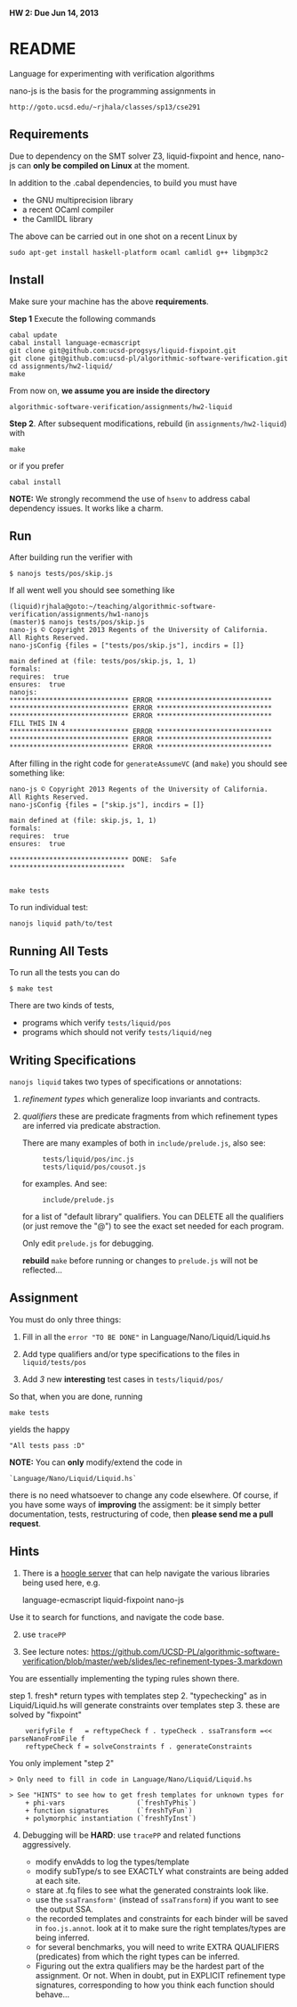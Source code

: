 **HW 2: Due Jun 14, 2013**

README
=======

Language for experimenting with verification algorithms

nano-js is the basis for the programming assignments in 

    http://goto.ucsd.edu/~rjhala/classes/sp13/cse291

Requirements
------------

Due to dependency on the SMT solver Z3, liquid-fixpoint and hence,
nano-js can **only be compiled on Linux** at the moment.


In addition to the .cabal dependencies, to build you must have

- the GNU multiprecision library 
- a recent OCaml compiler
- the CamlIDL library

The above can be carried out in one shot on a recent Linux by

    sudo apt-get install haskell-platform ocaml camlidl g++ libgmp3c2



Install
-------

Make sure your machine has the above **requirements**.

**Step 1** Execute the following commands

    cabal update
    cabal install language-ecmascript 
    git clone git@github.com:ucsd-progsys/liquid-fixpoint.git 
    git clone git@github.com:ucsd-pl/algorithmic-software-verification.git
    cd assignments/hw2-liquid/ 
    make


From now on, **we assume you are inside the directory**

    algorithmic-software-verification/assignments/hw2-liquid

**Step 2**. After subsequent modifications, rebuild (in `assignments/hw2-liquid`) with 

    make

or if you prefer

    cabal install

**NOTE:** We strongly recommend the use of `hsenv` to address cabal 
dependency issues. It works like a charm.



Run
---

After building run the verifier with

    $ nanojs tests/pos/skip.js 

If all went well you should see something like


    (liquid)rjhala@goto:~/teaching/algorithmic-software-verification/assignments/hw1-nanojs
    (master)$ nanojs tests/pos/skip.js 
    nano-js © Copyright 2013 Regents of the University of California.
    All Rights Reserved.
    nano-jsConfig {files = ["tests/pos/skip.js"], incdirs = []}
    
    main defined at (file: tests/pos/skip.js, 1, 1)
    formals: 
    requires:  true
    ensures:  true
    nanojs: 
    ****************************** ERROR *****************************
    ****************************** ERROR *****************************
    ****************************** ERROR *****************************
    FILL THIS IN 4
    ****************************** ERROR *****************************
    ****************************** ERROR *****************************
    ****************************** ERROR *****************************

After filling in the right code for `generateAssumeVC` (and `make`) you
should see something like:

    nano-js © Copyright 2013 Regents of the University of California.
    All Rights Reserved.
    nano-jsConfig {files = ["skip.js"], incdirs = []}
    
    main defined at (file: skip.js, 1, 1)
    formals: 
    requires:  true
    ensures:  true
    
    ****************************** DONE:  Safe *****************************


    make tests

To run individual test:

    nanojs liquid path/to/test

Running All Tests
-----------------

To run all the tests you can do

    $ make test

There are two kinds of tests, 

- programs which verify `tests/liquid/pos` 
- programs which should not verify `tests/liquid/neg`


Writing Specifications
----------------------

`nanojs liquid` takes two types of specifications or annotations:

1. *refinement types*  which generalize loop invariants and contracts.

2. *qualifiers* these are predicate fragments from which refinement types
   are inferred via predicate abstraction.

   There are many examples of both in `include/prelude.js`, also see:

            tests/liquid/pos/inc.js
            tests/liquid/pos/cousot.js
       
   for examples. And see:

            include/prelude.js

   for a list of "default library" qualifiers. You can DELETE
   all the qualifiers (or just remove the "@") to see the exact
   set needed for each program.

   Only edit `prelude.js` for debugging. 
   
   **rebuild** `make` before running or changes to `prelude.js` will not be reflected...

Assignment
----------

You must do only three things:

1. Fill in all the `error "TO BE DONE"` in Language/Nano/Liquid/Liquid.hs

2. Add type qualifiers and/or type specifications to the files in `liquid/tests/pos`

3. Add *3* new **interesting** test cases in `tests/liquid/pos/`

So that, when you are done, running

    make tests

yields the happy

    "All tests pass :D"

**NOTE:**  You can **only** modify/extend the code in 

    `Language/Nano/Liquid/Liquid.hs` 

there is no need whatsoever to change any code elsewhere. Of course, if you
have some ways of **improving** the assigment: be it simply better
documentation, tests, restructuring of code, then **please send me a pull
request**.


Hints
-----

1. There is a [hoogle server](http://goto.ucsd.edu:8082) that can help
navigate the various libraries being used here, e.g.

    language-ecmascript
    liquid-fixpoint
    nano-js

Use it to search for functions, and navigate the code base.

2. use `tracePP`

3. See lecture notes: https://github.com/UCSD-PL/algorithmic-software-verification/blob/master/web/slides/lec-refinement-types-3.markdown

You are essentially implementing the typing rules shown there.

step 1. fresh* return types with templates
step 2. "typechecking" as in Liquid/Liquid.hs will generate constraints over templates
step 3. these are solved by "fixpoint"

        verifyFile f   = reftypeCheck f . typeCheck . ssaTransform =<< parseNanoFromFile f
        reftypeCheck f = solveConstraints f . generateConstraints  

You only implement "step 2" 

    > Only need to fill in code in Language/Nano/Liquid/Liquid.hs

    > See "HINTS" to see how to get fresh templates for unknown types for 
        + phi-vars                  (`freshTyPhis`)
        + function signatures       (`freshTyFun`)
        + polymorphic instantiation (`freshTyInst`)

4. Debugging will be **HARD**: use `tracePP` and related functions aggressively.

    + modify envAdds    to log the types/template
    + modify subType/s  to see EXACTLY what constraints are being added at each site.
    + stare at .fq files to see what the generated constraints look like.
    + use the `ssaTransform'` (instead of `ssaTransform`) if you
      want to see the output SSA.
    + the recorded templates and constraints for each binder will be saved 
      in `foo.js.annot`. look at it to make sure the right templates/types 
      are being inferred.
    + for several benchmarks, you will need to write EXTRA
      QUALIFIERS (predicates) from which the right types can be
      inferred. 
    + Figuring out the extra qualifiers may be the hardest part of
      the assignment. Or not. When in doubt, put in EXPLICIT 
      refinement type signatures, corresponding to how you think
      each function should behave...


